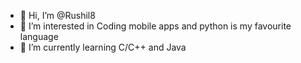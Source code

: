 - 👋 Hi, I’m @Rushil8
- 👀 I’m interested in Coding mobile apps and python is my favourite language
- 🌱 I’m currently learning C/C++ and Java


<!---
Rushil8/Rushil8 is a ✨ special ✨ repository because its `README.md` (this file) appears on your GitHub profile.
You can click the Preview link to take a look at your changes.
--->
